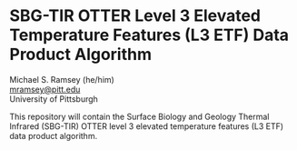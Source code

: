 # SBG-TIR OTTER Level 3 Elevated Temperature Features (L3 ETF) Data Product Algorithm

Michael S. Ramsey (he/him)<br>
[mramsey@pitt.edu](mailto:mramsey@pitt.edu)<br>
University of Pittsburgh

This repository will contain the Surface Biology and Geology Thermal Infrared (SBG-TIR) OTTER level 3 elevated temperature features (L3 ETF) data product algorithm.
